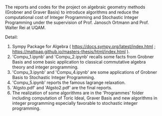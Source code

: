 The reports and codes for the project on algebraic geometry methods (Grobner and Graver Basis) to introduce algorithms and reduce the computational cost of  Integer Programming and Stochastic Integer Programming under the supervision of Prof. Janosch Ortmann and Prof. Walter Rei at UQAM.

Detail:

1.  Sympy Package for Algebra  ( https://docs.sympy.org/latest/index.html ; https://mattpap.github.io/masters-thesis/html/index.html ).
2. 'Compu_1.ipynb' and 'Compu_2.ipynb' recalls some facts from Grobner Basis and some basic application to classical commutative algebra theory and integer programming.
3. 'Compu_3.ipynb' and 'Compu_4.ipynb' are some applications of Grobner Basis to Stochastic Integer Programming.
4. 'Compu_5.ipynb' reports the famous lagrange relaxation.
5. 'Algsto.pdf' and 'Algsto2.pdf'  are the final reports.
6. The realization of some algorithms are in the 'Programmes' folder including computation of Toric Ideal, Graver Basis and new algorithms in integer programming especially favorable to stochastic integer programming.

